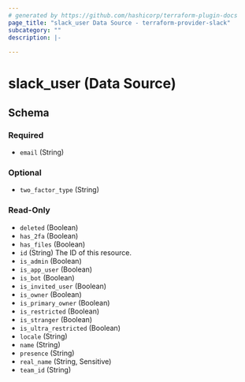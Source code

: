 ```yaml
---
# generated by https://github.com/hashicorp/terraform-plugin-docs
page_title: "slack_user Data Source - terraform-provider-slack"
subcategory: ""
description: |-
  
---
```


# slack_user (Data Source)





<!-- schema generated by tfplugindocs -->
## Schema

### Required

- `email` (String)

### Optional

- `two_factor_type` (String)

### Read-Only

- `deleted` (Boolean)
- `has_2fa` (Boolean)
- `has_files` (Boolean)
- `id` (String) The ID of this resource.
- `is_admin` (Boolean)
- `is_app_user` (Boolean)
- `is_bot` (Boolean)
- `is_invited_user` (Boolean)
- `is_owner` (Boolean)
- `is_primary_owner` (Boolean)
- `is_restricted` (Boolean)
- `is_stranger` (Boolean)
- `is_ultra_restricted` (Boolean)
- `locale` (String)
- `name` (String)
- `presence` (String)
- `real_name` (String, Sensitive)
- `team_id` (String)
